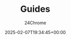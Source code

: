 ---
title: "Guides"
summary: "A list of Guides to help get started with Paradise Lost and describe complicated features"
author: 24Chrome
date: 2025-02-07T19:34:45+00:00
lastmod: 2025-07-14T16:02:54+00:00
thumbnail: /wiki/paradise_lost/thumbnails/guides.webp
keywords: [paradise, lost, wiki, guides, start]
weight: 2
---